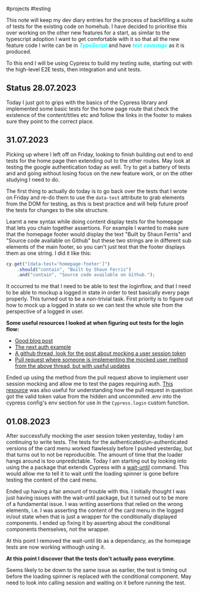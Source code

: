 #projects #testing

This note will keep my dev diary entries for the process of backfilling a suite of tests for the existing code on homehub. I have decided to prioritise this over working on the other new features for a start, as similar to the typescript adoption I want to get comfortable with it so that all the new feature code I write can be in <span style="color: cyan; font-weight: bold; font-style: italic;">TypeScript</span> and have <span style="color: cyan; font-weight: bold; font-style: italic;">test coverage</span> as it is produced.

To this end I will be using Cypress to build my testing suite, starting out with the high-level E2E tests, then integration and unit tests.

## Status 28.07.2023
Today I just got to grips with the basics of the Cypress library and implemented some basic tests for the home page route that check the existence of the content/titles etc and follow the links in the footer to makes sure they point to the correct place.

## 31.07.2023
Picking up where I left off on Friday, looking to finish building out end to end tests for the home page then extending out to the other routes. May look at testing the google authentication today as well. Try to get a battery of tests and and going without losing focus on the new feature work, or on the other studying I need to do.

The first thing to actually do today is to go back over the tests that I wrote on Friday and re-do them to use the `data-test` attribute to grab elements from the DOM for testing, as this is best practice and will help future proof the tests for changes to the site structure.

Learnt a new syntax while doing content display tests for the homepage that lets you chain together assertions. For example I wanted to make sure that the homepage footer would display the text "Built by Shaun Ferris" and "Source code available on Github" but these two strings are in different sub elements of the main footer, so you can't just test that the footer displays them as one string. I did it like this:
```typescript
cy.get("[data-test='homepage-footer']")
	.should("contain", "Built by Shaun Ferris")
	.and("contain", "Source code available on Github.");
```

It occurred to me that I need to be able to test the loginflow, and that I need to be able to mockup a logged in state in order to test basically every page properly. This turned out to be a non-trivial task. First priority is to figure out how to mock up a logged in state so we can test the whole site from the perspective of a logged in user.

**Some useful resources I looked at when figuring out tests for the login flow:**
- [Good blog post](https://filiphric.com/use-session-instead-of-login-page-object-in-cypress)
- [The next auth example](https://next-auth.js.org/tutorials/testing-with-cypress)
- [A github thread, look for the post about mocking a user session token](https://github.com/nextauthjs/next-auth/discussions/2053)
- [Pull request where someone is implementing the mocked user method from the above thread, but with useful updates](https://github.com/scientist-softserv/webstore/pull/197/files#diff-1b1a73ba561eab6738c8b62510feed5b10edcd25c56626ac79017752b806439d)

Ended up using the method from the pull request above to implement user session mocking and allow me to test the pages requiring auth. [This resource](https://www.howtocode.io/posts/cypress/cypress-environment-variables) was also useful for understanding how the pull request in question got the valid token value from the hidden and uncommited .env into the cypress config's env section for use in the `Cypress.login` custom function.

## 01.08.2023
After successfully mocking the user session token yesterday, today I am continuing to write tests. The tests for the authenticated/un-authenticated versions of the card menu worked flawlessly before I pushed yesterday, but that turns out to not be reproducible. The amount of time that the loader hangs around is too unpredictable. Today I am starting out by looking into using the a package that extends Cypress with a [wait-until](https://www.npmjs.com/package/cypress-wait-until) command. This would allow me to tell it to wait until the loading spinner is gone before testing the content of the card menu. 

Ended up having a fair amount of trouble with this. I initially thought I was just having issues with the wait-until package, but it turned out to  be more of a fundamental issue. I was writing assertions that relied on the wrong elements, i.e. I was asserting the content of the card menu in the logged in/out state when that is just a wrapper for the conditionally displayed components. I ended up fixing it by asserting about the conditional components themselves, not the wrapper. 

At this point I removed the wait-until lib as a dependancy, as the homepage tests are now working withough using it.

**At this point I discover that the tests don't actually pass everytime**.

Seems likely to be down to the same issue as earlier, the test is timing out before the loading spinner is replaced with the conditional component. May need to look into calling session and waiting on it before running the test.